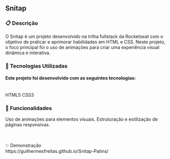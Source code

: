<h2>Snitap</h2>

<h3>📋 Descrição </h3>

O Snitap é um projeto desenvolvido na trilha fullstack da Rocketseat com o objetivo de praticar e aprimorar habilidades em HTML e CSS. Neste projeto, o foco principal foi o uso de animações para criar uma experiência visual dinâmica e interativa.
<br>

<h3>🚀 Tecnologias Utilizadas</h3>

<h4>Este projeto foi desenvolvido com as seguintes tecnologias:</h4>
<br>
HTML5
CSS3
<br>
<h3>🔧 Funcionalidades</h3>

 Uso de animações para elementos visuais.
 Estruturação e estilização de páginas responsivas.
<br>
<br>
<br>
 </h3>✨ Demonstração </h3>
 <br>
 https://guilhermesfreitas.github.io/Snitap-Patins/
